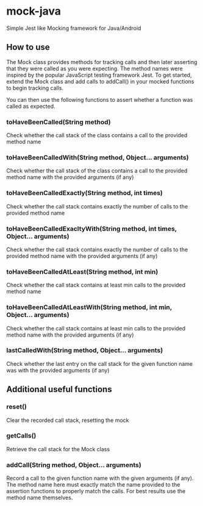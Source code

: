 # mock-java
Simple Jest like Mocking framework for Java/Android

## How to use
The Mock class provides methods for tracking calls and then later asserting that they were called as you were expecting. The method names were inspired by the popular JavaScript testing framework Jest.
To get started, extend the Mock class and add calls to addCall() in your mocked functions to begin tracking calls.

You can then use the following functions to assert whether a function was called as expected.

### toHaveBeenCalled(String method)
Check whether the call stack of the class contains a call to the provided method name

### toHaveBeenCalledWith(String method, Object... arguments)
Check whether the call stack of the class contains a call to the provided method name with the provided arguments (if any)

### toHaveBeenCalledExactly(String method, int times)
Check whether the call stack contains exactly the number of calls to the provided method name

### toHaveBeenCalledExacltyWith(String method, int times, Object... arguments)
Check whether the call stack contains exactly the number of calls to the provided method name with the provided arguments (if any)

### toHaveBeenCalledAtLeast(String method, int min)
Check whether the call stack contains at least min calls to the provided method name

### toHaveBeenCalledAtLeastWith(String method, int min, Object... arguments)
Check whether the call stack contains at least min calls to the provided method name with the provided arguments (if any)

### lastCalledWith(String method, Object... arguments)
Check whether the last entry on the call stack for the given function name was with the provided arguments (if any)

## Additional useful functions

### reset()
Clear the recorded call stack, resetting the mock

### getCalls()
Retrieve the call stack for the Mock class

### addCall(String method, Object... arguments)
Record a call to the given function name with the given arguments (if any).
The method name here must exactly match the name provided to the assertion functions to properly match the calls. For best results use the method name themselves.
